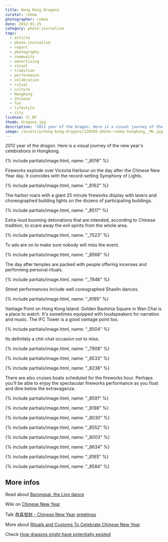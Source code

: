 ```yaml
---
title: Hong Kong Dragons
curator: rokma
photographer: rokma
date: 2012-01-25
category: photo-journalism
tags:
  - article
  - photo-journalism
  - report
  - photography
  - community
  - advertising
  - visual
  - tradition
  - performance
  - celebration
  - ritual
  - culture
  - Hongkong
  - Chinese
  - fun
  - lifestyle
  - city
license: CC_BY
thumb: dragons.jpg
description: "2012 year of the Dragon. Here is a visual journey of the new year's celebrations in Hongkong. A big Parade and massive fireworks which is hard to miss."
image: /assets/p/hong-kong-dragons/120105-photo-rokma-hongkong__MG.jpg
---
```


2012 year of the dragon. Here is a visual journey of the new year's celebrations in Hongkong.

{% include partials/image.html, name: "_8016" %}

Fireworks explode over Victoria Harbour on the day after the Chinese New Year day. It coincides with the record-setting Symphony of Lights.

{% include partials/image.html, name: "_8162" %}

The harbor roars with a giant 25 minute fireworks display with lasers and choreographed building lights on the dozens of participating buildings.

{% include partials/image.html, name: "_8517" %}

Extra-loud booming detonations that are intended, according to Chinese tradition, to scare away the evil spirits from the whole area.

{% include partials/image.html, name: "_7523" %}

Tv ads are on to make sure nobody will miss the event.

{% include partials/image.html, name: "_8568" %}

The day after temples are packed with people offering incenses and performing personal rituals.

{% include partials/image.html, name: "_7846" %}

Street performances include well coreographed Shaolin dances.

{% include partials/image.html, name: "_8195" %}

Vantage Point on Hong Kong Island. Golden Bauhinia Square in Wan Chai is a place to watch. It's sometimes equipped with loudspeakers for narration and music. The IFC Tower is a good vantage point too.

{% include partials/image.html, name: "_8504" %}

Its definitely a chit-chat occasion not to miss.

{% include partials/image.html, name: "_7908" %}

{% include partials/image.html, name: "_8533" %}

{% include partials/image.html, name: "_8238" %}

There are also cruises boats scheduled for the fireworks hour. Perhaps you'll be able to enjoy the spectacular fireworks performance as you float and dine below the extravaganza.

{% include partials/image.html, name: "_8591" %}

{% include partials/image.html, name: "_8198" %}

{% include partials/image.html, name: "_8030" %}

{% include partials/image.html, name: "_8552" %}

{% include partials/image.html, name: "_8003" %}

{% include partials/image.html, name: "_8634" %}

{% include partials/image.html, name: "_8165" %}

{% include partials/image.html, name: "_8584" %}


## More infos

Read about [Barongsai, the Lion dance](https://en.wikipedia.org/wiki/Lion_dance)

Wiki on [Chinese New Year](https://simple.wikipedia.org/wiki/Chinese_New_Year)

Talk [恭喜發財 - Chinese New Year greetings](https://en.wiktionary.org/wiki/%E6%81%AD%E5%96%9C%E7%99%BC%E8%B2%A1)

More about [Rituals and Customs To Celebrate Chinese New Year](https://theculturetrip.com/asia/china/articles/10-chinese-new-year-traditions/)

Check [How dragons might have potentially existed](https://www.directpackages.com/entertainment-blog/how-could-a-tv-dragon-exist/)
